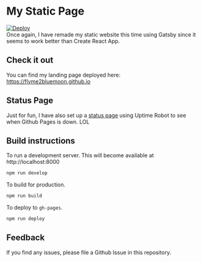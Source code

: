 # My Static Page

[![Deploy](https://github.com/flyme2bluemoon/flyme2bluemoon.github.io/actions/workflows/deploy.yml/badge.svg)](https://github.com/flyme2bluemoon/flyme2bluemoon.github.io/actions/workflows/deploy.yml)  
Once again, I have remade my static website this time using Gatsby since it seems to work better than Create React App.

## Check it out

You can find my landing page deployed here: https://flyme2bluemoon.github.io

## Status Page

Just for fun, I have also set up a [status page](https://stats.uptimerobot.com/E7JLyil9Jm) using Uptime Robot to see when Github Pages is down. LOL

## Build instructions

To run a development server. This will become available at http://localhost:8000
```sh
npm run develop
```

To build for production.
```sh
npm run build
```

To deploy to `gh-pages`.
```sh
npm run deploy
```

## Feedback

If you find any issues, please file a Github Issue in this repository.
